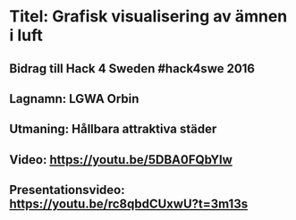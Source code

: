 # Titel: Grafisk visualisering av ämnen i luft
## Bidrag till Hack 4 Sweden #hack4swe 2016
## Lagnamn: LGWA Orbin
## Utmaning: Hållbara attraktiva städer
## Video: https://youtu.be/5DBA0FQbYlw
## Presentationsvideo: https://youtu.be/rc8qbdCUxwU?t=3m13s
